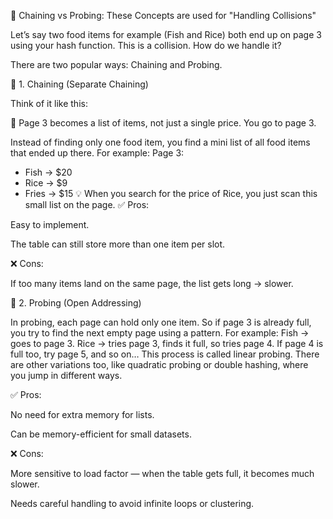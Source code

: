🧵 Chaining vs Probing: These Concepts are used for "Handling Collisions"

Let’s say two food items for example (Fish and Rice) both end up on page 3 using your hash function. This is a collision.
How do we handle it?

There are two popular ways: Chaining and Probing.

🧶 1. Chaining (Separate Chaining)

Think of it like this:

📖 Page 3 becomes a list of items, not just a single price.
You go to page 3.

Instead of finding only one food item, you find a mini list of all food items that ended up there.
For example:
Page 3:
- Fish → $20
- Rice → $9
- Fries → $15
💡 When you search for the price of Rice, you just scan this small list on the page.
✅ Pros:

Easy to implement.

The table can still store more than one item per slot.

❌ Cons:

If too many items land on the same page, the list gets long → slower.

🔁 2. Probing (Open Addressing)

In probing, each page can hold only one item. So if page 3 is already full, you try to find the next empty page using a pattern.
For example:
Fish → goes to page 3.
Rice → tries page 3, finds it full, so tries page 4.
If page 4 is full too, try page 5, and so on…
This process is called linear probing.
There are other variations too, like quadratic probing or double hashing, where you jump in different ways.

✅ Pros:

No need for extra memory for lists.

Can be memory-efficient for small datasets.

❌ Cons:

More sensitive to load factor — when the table gets full, it becomes much slower.

Needs careful handling to avoid infinite loops or clustering.
